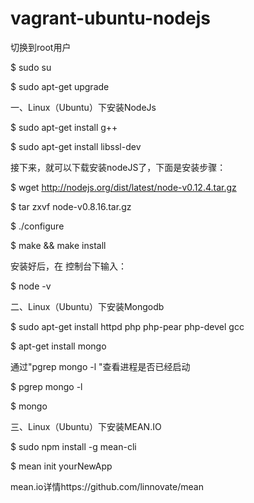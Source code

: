 # vagrant-ubuntu-nodejs
切换到root用户

$ sudo su

$ sudo apt-get upgrade

一、Linux（Ubuntu）下安装NodeJs

$ sudo apt-get install g++

$ sudo apt-get install libssl-dev


接下来，就可以下载安装nodeJS了，下面是安装步骤：

$ wget http://nodejs.org/dist/latest/node-v0.12.4.tar.gz

$ tar zxvf node-v0.8.16.tar.gz

$ ./configure

$ make && make install


安装好后，在 控制台下输入：

$ node -v


二、Linux（Ubuntu）下安装Mongodb

$ sudo apt-get install httpd php php-pear php-devel gcc

$ apt-get install mongo


通过"pgrep mongo -l "查看进程是否已经启动

$ pgrep mongo -l

$ mongo


三、Linux（Ubuntu）下安装MEAN.IO

$ sudo npm install -g mean-cli 

$ mean init yourNewApp


mean.io详情https://github.com/linnovate/mean
